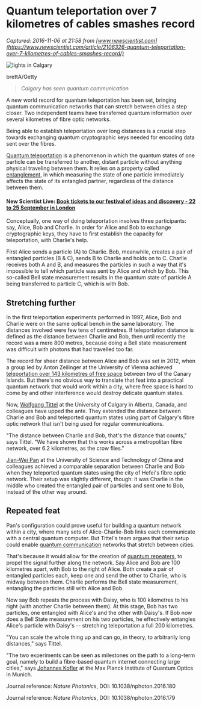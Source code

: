 # Quantum teleportation over 7 kilometres of cables smashes record

_Captured: 2016-11-06 at 21:58 from [www.newscientist.com](https://www.newscientist.com/article/2106326-quantum-teleportation-over-7-kilometres-of-cables-smashes-record/)_

![lights in Calgary](https://d1o50x50snmhul.cloudfront.net/wp-content/uploads/2016/09/19150046/gettyimages-485014543-800x533.jpg)

brettA/Getty

> _Calgary has seen quantum communication_

A new world record for quantum teleportation has been set, bringing quantum communication networks that can stretch between cities a step closer. Two independent teams have transferred quantum information over several kilometres of fibre optic networks.

Being able to establish teleportation over long distances is a crucial step towards exchanging quantum cryptographic keys needed for encoding data sent over the fibres.

[Quantum teleportation](https://www.newscientist.com/article/mg19426085-800-teleportation-but-not-as-we-know-it/) is a phenomenon in which the quantum states of one particle can be transferred to another, distant particle without anything physical traveling between them. It relies on a property called [entanglement](https://www.newscientist.com/article/dn28112-quantum-weirdness-proved-real-in-first-loophole-free-experiment/), in which measuring the state of one particle immediately affects the state of its entangled partner, regardless of the distance between them.

#### New Scientist Live: [Book tickets to our festival of ideas and discovery - 22 to 25 September in London](https://live.newscientist.com/?cmpid=ILC%257CNSNS%257C2016-GLOBAL-epb&utm_medium=ILC&utm_source=NSNS&utm_campaign=epb)

Conceptually, one way of doing teleportation involves three participants: say, Alice, Bob and Charlie. In order for Alice and Bob to exchange cryptographic keys, they have to first establish the capacity for teleportation, with Charlie's help.

First Alice sends a particle (A) to Charlie. Bob, meanwhile, creates a pair of entangled particles (B & C), sends B to Charlie and holds on to C. Charlie receives both A and B, and measures the particles in such a way that it's impossible to tell which particle was sent by Alice and which by Bob. This so-called Bell state measurement results in the quantum state of particle A being transferred to particle C, which is with Bob.

## Stretching further

In the first teleportation experiments performed in 1997, Alice, Bob and Charlie were on the same optical bench in the same laboratory. The distances involved were few tens of centimetres. If teleportation distance is defined as the distance between Charlie and Bob, then until recently the record was a mere 800 metres, because doing a Bell state measurement was difficult with photons that had travelled too far.

The record for sheer distance between Alice and Bob was set in 2012, when a group led by Anton Zeilinger at the University of Vienna achieved [teleportation over 143 kilometres of free space](http://www.nature.com/nature/journal/v489/n7415/fig_tab/nature11472_F1.html) between two of the Canary Islands. But there's no obvious way to translate that feat into a practical quantum network that would work within a city, where free space is hard to come by and other interference would destroy delicate quantum states.

Now, [Wolfgang Tittel](http://wcmprodlb.ucalgary.ca/phas_info/profiles/wolfgang-tittel) at the University of Calgary in Alberta, Canada, and colleagues have upped the ante. They extended the distance between Charlie and Bob and teleported quantum states using part of Calgary's fibre optic network that isn't being used for regular communications.

"The distance between Charlie and Bob, that's the distance that counts," says Tittel. "We have shown that this works across a metropolitan fibre network, over 6.2 kilometres, as the crow flies."

[Jian-Wei Pan](http://quantum.ustc.edu.cn/member/homepage.php?uid=16) at the University of Science and Technology of China and colleagues achieved a comparable separation between Charlie and Bob when they teleported quantum states using the city of Hefei's fibre optic network. Their setup was slightly different, though: it was Charlie in the middle who created the entangled pair of particles and sent one to Bob, instead of the other way around.

## Repeated feat

Pan's configuration could prove useful for building a quantum network within a city, where many sets of Alice-Charlie-Bob links each communicate with a central quantum computer. But Tittel's team argues that their setup could enable [quantum communication](https://www.newscientist.com/article/2101071-china-launches-worlds-first-quantum-communications-satellite/) networks that stretch between cities.

That's because it would allow for the creation of [quantum repeaters](https://www.newscientist.com/article/dn1595-quantum-repeater-promises-complete-long-distance-secrecy/), to propel the signal further along the network. Say Alice and Bob are 100 kilometres apart, with Bob to the right of Alice. Both create a pair of entangled particles each, keep one and send the other to Charlie, who is midway between them. Charlie performs the Bell state measurement, entangling the particles still with Alice and Bob.

Now say Bob repeats the process with Daisy, who is 100 kilometres to his right (with another Charlie between them). At this stage, Bob has two particles, one entangled with Alice's and the other with Daisy's. If Bob now does a Bell State measurement on his two particles, he effectively entangles Alice's particle with Daisy's -- stretching teleportation a full 200 kilometres.

"You can scale the whole thing up and can go, in theory, to arbitrarily long distances," says Tittel.

"The two experiments can be seen as milestones on the path to a long-term goal, namely to build a fibre-based quantum internet connecting large cities," says [Johannes Kofler](http://www2.mpq.mpg.de/~jkofler/) at the Max Planck Institute of Quantum Optics in Munich.

Journal reference: _Nature Photonics_, DOI: 10.1038/nphoton.2016.180

Journal reference: _Nature Photonics_, DOI: 10.1038/nphoton.2016.179
